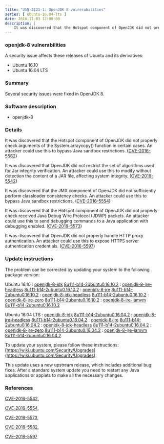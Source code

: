 ```yaml
---
title: "USN-3121-1: OpenJDK 8 vulnerabilities"
series: [ ubuntu-16.04-lts ]
date: 2016-11-03 12:00:00
description: |
    It was discovered that the Hotspot component of OpenJDK did not properly check arguments of the System.arraycopy() function in certain cases. An attacker could use this to bypass Java sandbox restrictions. ([CVE-2016-5582](http://people.ubuntu.com/~ubuntu-security/cve/CVE-2016-5582))
--- 
```

 
### openjdk-8 vulnerabilities

A security issue affects these releases of Ubuntu and its derivatives:

* Ubuntu 16.10
* Ubuntu 16.04 LTS

### Summary

Several security issues were fixed in OpenJDK 8. 

### Software description

* openjdk-8 

### Details

It was discovered that the Hotspot component of OpenJDK did not properly check arguments of the System.arraycopy() function in certain cases. An attacker could use this to bypass Java sandbox restrictions. ([CVE-2016-5582](http://people.ubuntu.com/~ubuntu-security/cve/CVE-2016-5582))

It was discovered that OpenJDK did not restrict the set of algorithms used for Jar integrity verification. An attacker could use this to modify without detection the content of a JAR file, affecting system integrity. ([CVE-2016-5542](http://people.ubuntu.com/~ubuntu-security/cve/CVE-2016-5542))

It was discovered that the JMX component of OpenJDK did not sufficiently perform classloader consistency checks. An attacker could use this to bypass Java sandbox restrictions. ([CVE-2016-5554](http://people.ubuntu.com/~ubuntu-security/cve/CVE-2016-5554))

It was discovered that the Hotspot component of OpenJDK did not properly check received Java Debug Wire Protocol (JDWP) packets. An attacker could use this to send debugging commands to a Java application with debugging enabled. ([CVE-2016-5573](http://people.ubuntu.com/~ubuntu-security/cve/CVE-2016-5573))

It was discovered that OpenJDK did not properly handle HTTP proxy authentication. An attacker could use this to expose HTTPS server authentication credentials. ([CVE-2016-5597](http://people.ubuntu.com/~ubuntu-security/cve/CVE-2016-5597)) 

### Update instructions

The problem can be corrected by updating your system to the following package version:

Ubuntu 16.10
 : [openjdk-8-jdk](https://launchpad.net/ubuntu/+source/openjdk-8) <span> [8u111-b14-2ubuntu0.16.10.2](https://launchpad.net/ubuntu/+source/openjdk-8/8u111-b14-2ubuntu0.16.10.2) </span> 
 : [openjdk-8-jre-headless](https://launchpad.net/ubuntu/+source/openjdk-8) <span> [8u111-b14-2ubuntu0.16.10.2](https://launchpad.net/ubuntu/+source/openjdk-8/8u111-b14-2ubuntu0.16.10.2) </span> 
 : [openjdk-8-jre](https://launchpad.net/ubuntu/+source/openjdk-8) <span> [8u111-b14-2ubuntu0.16.10.2](https://launchpad.net/ubuntu/+source/openjdk-8/8u111-b14-2ubuntu0.16.10.2) </span> 
 : [openjdk-8-jdk-headless](https://launchpad.net/ubuntu/+source/openjdk-8) <span> [8u111-b14-2ubuntu0.16.10.2](https://launchpad.net/ubuntu/+source/openjdk-8/8u111-b14-2ubuntu0.16.10.2) </span> 
 : [openjdk-8-jre-zero](https://launchpad.net/ubuntu/+source/openjdk-8) <span> [8u111-b14-2ubuntu0.16.10.2](https://launchpad.net/ubuntu/+source/openjdk-8/8u111-b14-2ubuntu0.16.10.2) </span> 
 : [openjdk-8-jre-jamvm](https://launchpad.net/ubuntu/+source/openjdk-8) <span> [8u111-b14-2ubuntu0.16.10.2](https://launchpad.net/ubuntu/+source/openjdk-8/8u111-b14-2ubuntu0.16.10.2) </span> 

Ubuntu 16.04 LTS
 : [openjdk-8-jdk](https://launchpad.net/ubuntu/+source/openjdk-8) <span> [8u111-b14-2ubuntu0.16.04.2](https://launchpad.net/ubuntu/+source/openjdk-8/8u111-b14-2ubuntu0.16.04.2) </span> 
 : [openjdk-8-jre-headless](https://launchpad.net/ubuntu/+source/openjdk-8) <span> [8u111-b14-2ubuntu0.16.04.2](https://launchpad.net/ubuntu/+source/openjdk-8/8u111-b14-2ubuntu0.16.04.2) </span> 
 : [openjdk-8-jre](https://launchpad.net/ubuntu/+source/openjdk-8) <span> [8u111-b14-2ubuntu0.16.04.2](https://launchpad.net/ubuntu/+source/openjdk-8/8u111-b14-2ubuntu0.16.04.2) </span> 
 : [openjdk-8-jdk-headless](https://launchpad.net/ubuntu/+source/openjdk-8) <span> [8u111-b14-2ubuntu0.16.04.2](https://launchpad.net/ubuntu/+source/openjdk-8/8u111-b14-2ubuntu0.16.04.2) </span> 
 : [openjdk-8-jre-zero](https://launchpad.net/ubuntu/+source/openjdk-8) <span> [8u111-b14-2ubuntu0.16.04.2](https://launchpad.net/ubuntu/+source/openjdk-8/8u111-b14-2ubuntu0.16.04.2) </span> 
 : [openjdk-8-jre-jamvm](https://launchpad.net/ubuntu/+source/openjdk-8) <span> [8u111-b14-2ubuntu0.16.04.2](https://launchpad.net/ubuntu/+source/openjdk-8/8u111-b14-2ubuntu0.16.04.2) </span> 

To update your system, please follow these instructions: [https://wiki.ubuntu.com/Security/Upgrades](https://wiki.ubuntu.com/Security/Upgrades).

This update uses a new upstream release, which includes additional bug fixes. After a standard system update you need to restart any Java applications or applets to make all the necessary changes. 

### References

 [CVE-2016-5542](http://people.ubuntu.com/~ubuntu-security/cve/CVE-2016-5542), 

 [CVE-2016-5554](http://people.ubuntu.com/~ubuntu-security/cve/CVE-2016-5554), 

 [CVE-2016-5573](http://people.ubuntu.com/~ubuntu-security/cve/CVE-2016-5573), 

 [CVE-2016-5582](http://people.ubuntu.com/~ubuntu-security/cve/CVE-2016-5582), 

 [CVE-2016-5597](http://people.ubuntu.com/~ubuntu-security/cve/CVE-2016-5597)
 
